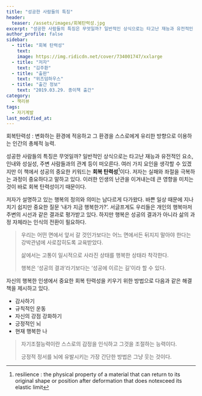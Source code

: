 ```yaml
---
title: "성공한 사람들의 특징"
header:
  teaser: /assets/images/회복탄력성.jpg
excerpt: "성공한 사람들의 특징은 무엇일까? 일반적인 상식으로는 타고난 재능과 유전적인 요소, 인내와 성실성, 주변 사람들과의 관계 등이 떠오른다."
author_profile: false
sidebar:
  - title: "회복 탄력성"
    text:
    image: https://img.ridicdn.net/cover/734001747/xxlarge
  - title: "저자"
    text: "김주환"
  - title: "출판"
    text: "위즈덤하우스"
  - title: "출간 정보"
    text: "2019.03.29. 종이책 출간"
category:
  - 책리뷰
tags:
  - 자기계발
last_modified_at:
---
```


회복탄력성
: 변화하는 환경에 적응하고 그 환경을 스스로에게 유리한 방향으로 이용하는 인간의 총체적 능력.

성공한 사람들의 특징은 무엇일까? 일반적인 상식으로는 타고난 재능과 유전적인 요소, 인내와 성실성, 주변 사람들과의 관계 등이 떠오른다. 여러 가지 요인을 생각할 수 있겠지만 이 책에서 성공의 중요한 키워드는 **회복 탄력성**[^1]이다. 저자는 실패와 좌절을 극복하는 과정이 중요하다고 말하고 있다. 이러한 인생의 난관을 이겨내는데 큰 영향을 미치는 것이 바로 회복 탄력성이기 때문이다. 

저자가 설명하고 있는 행복의 정의와 의미는 남다르게 다가왔다. 바쁜 일상 때문에 지나치기 쉽지만 중요한 질문 ‘내가 지금 행복한가?’. 서글프게도 우리들은 개인의 행복마저 주변의 시선과 같은 결과로 평가받고 있다. 하지만 행복은 성공의 결과가 아니라 삶의 과정 자체라는 인식의 전환이 필요하다. 

> 우리는 어떤 면에서 앞서 갈 것인가보다는 어느 면에서든 뒤지지 말아야 한다는 강박관념에 사로잡히도록 교육받았다. 
>
> 삶에서는 고통이 일시적으로 사라진 상태를 행복한 상태라 착각한다. 
>
> 행복은 ‘성공의 결과’라기보다는 ‘성공에 이르는 길’이라 할 수 있다. 

자신의 행복한 인생에서 중요한 회복 탄력성을 키우기 위한 방법으로 다음과 같은 해결책을 제시하고 있다. 

- 감사하기
- 규칙적인 운동
- 자신의 강점 강화하기
- 긍정적인 뇌
- 현재 행복한 나

> 자기조절능력이란 스스로의 감정을 인식하고 그것을 조절하는 능력이다. 
>
> 긍정적 정서를 뇌에 유발시키는 가장 간단한 방법은 그냥 웃는 것이다. 



[^1]: resilience : the physical property of a material that can return to its original shape or position after deformation that does notexceed its elastic limit

